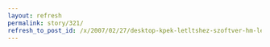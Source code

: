 ```yaml
---
layout: refresh
permalink: story/321/
refresh_to_post_id: /x/2007/02/27/desktop-kpek-letltshez-szoftver-hm-lehet-hogy-igen-webilder
---
```

